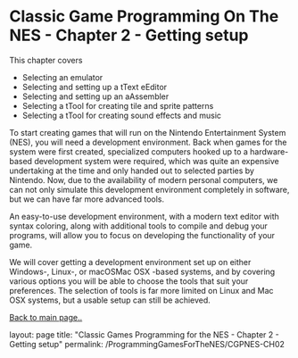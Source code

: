 # Classic Game Programming On The NES - Chapter 2 - Getting setup

This chapter covers

- Selecting an emulator
- Selecting and setting up a tText eEditor
- Selecting and setting up an aAssembler
- Selecting a tTool for creating tile and sprite patterns
- Selecting a tTool for creating sound effects and music

To start creating games that will run on the Nintendo Entertainment System (NES), you will need a development environment.  Back when games for the system were first created, specialized computers hooked up to a hardware-based development system were required, which was quite an expensive undertaking at the time and only handed out to selected parties by Nintendo. Now, due to the availability of modern personal computers, we can not only simulate this development environment completely in software, but we can have far more advanced tools.

An easy-to-use development environment, with a modern text editor with syntax coloring, along with additional tools to compile and debug your programs, will allow you to focus on developing the functionality of your game.

We will cover getting a development environment set up on either Windows-, Linux-, or macOSMac OSX -based systems, and by covering various options you will be able to choose the tools that suit your preferences.  The selection of tools is far more limited on Linux and Mac OSX systems, but a usable setup can still be achieved.


[Back to main page..](/ProgammingForTheNES.md)

layout: page
title: "Classic Games Programming for the NES - Chapter 2 - Getting setup"
permalink: /ProgrammingGamesForTheNES/CGPNES-CH02
